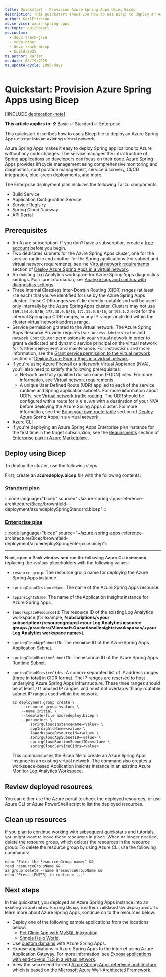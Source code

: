 ```yaml
---
title: Quickstart - Provision Azure Spring Apps Using Bicep
description: This quickstart shows you how to use Bicep to deploy an Azure Spring Apps cluster into an existing virtual network.
author: KarlErickson
ms.service: azure-spring-apps
ms.topic: quickstart
ms.custom:
  - devx-track-java
  - mode-other
  - devx-track-bicep
  - build-2025
ms.author: karler
ms.date: 08/19/2025
ms.update-cycle: 1095-days
---
```


# Quickstart: Provision Azure Spring Apps using Bicep

[!INCLUDE [deprecation-note](../includes/deprecation-note.md)]

**This article applies to:** ❎ Basic ✅ Standard ✅ Enterprise

This quickstart describes how to use a Bicep file to deploy an Azure Spring Apps cluster into an existing virtual network.

Azure Spring Apps makes it easy to deploy Spring applications to Azure without any code changes. The service manages the infrastructure of Spring applications so developers can focus on their code. Azure Spring Apps provides lifecycle management using comprehensive monitoring and diagnostics, configuration management, service discovery, CI/CD integration, blue-green deployments, and more.

The Enterprise deployment plan includes the following Tanzu components:

* Build Service
* Application Configuration Service
* Service Registry
* Spring Cloud Gateway
* API Portal

## Prerequisites

* An Azure subscription. If you don't have a subscription, create a [free account](https://azure.microsoft.com/pricing/purchase-options/azure-account?cid=msft_learn) before you begin.
* Two dedicated subnets for the Azure Spring Apps cluster, one for the service runtime and another for the Spring applications. For subnet and virtual network requirements, see the [Virtual network requirements](how-to-deploy-in-azure-virtual-network.md#virtual-network-requirements) section of [Deploy Azure Spring Apps in a virtual network](how-to-deploy-in-azure-virtual-network.md).
* An existing Log Analytics workspace for Azure Spring Apps diagnostics settings. For more information, see [Analyze logs and metrics with diagnostics settings](diagnostic-services.md).
* Three internal Classless Inter-Domain Routing (CIDR) ranges (at least `/16` each) that you've identified for use by the Azure Spring Apps cluster. These CIDR ranges won't be directly routable and will be used only internally by the Azure Spring Apps cluster. Clusters may not use `169.254.0.0/16`, `172.30.0.0/16`, `172.31.0.0/16`, or `192.0.2.0/24` for the internal Spring app CIDR ranges, or any IP ranges included within the cluster virtual network address range.
* Service permission granted to the virtual network. The Azure Spring Apps Resource Provider requires `User Access Administrator` and `Network Contributor` permissions to your virtual network in order to grant a dedicated and dynamic service principal on the virtual network for further deployment and maintenance. For instructions and more information, see the [Grant service permission to the virtual network](how-to-deploy-in-azure-virtual-network.md#grant-service-permission-to-the-virtual-network) section of [Deploy Azure Spring Apps in a virtual network](how-to-deploy-in-azure-virtual-network.md).
* If you're using Azure Firewall or a Network Virtual Appliance (NVA), you'll also need to satisfy the following prerequisites:
  * Network and fully qualified domain name (FQDN) rules. For more information, see [Virtual network requirements](how-to-deploy-in-azure-virtual-network.md#virtual-network-requirements).
  * A unique User Defined Route (UDR) applied to each of the service runtime and Spring application subnets. For more information about UDRs, see [Virtual network traffic routing](../../virtual-network/virtual-networks-udr-overview.md). The UDR should be configured with a route for `0.0.0.0/0` with a destination of your NVA before deploying the Azure Spring Apps cluster. For more information, see the [Bring your own route table](how-to-deploy-in-azure-virtual-network.md#bring-your-own-route-table) section of [Deploy Azure Spring Apps in a virtual network](how-to-deploy-in-azure-virtual-network.md).
* [Azure CLI](/cli/azure/install-azure-cli)
* If you're deploying an Azure Spring Apps Enterprise plan instance for the first time in the target subscription, see the [Requirements](../enterprise/how-to-enterprise-marketplace-offer.md#requirements) section of [Enterprise plan in Azure Marketplace](../enterprise/how-to-enterprise-marketplace-offer.md).

## Deploy using Bicep

To deploy the cluster, use the following steps.

First, create an **azuredeploy.bicep** file with the following contents:

### [Standard plan](#tab/azure-spring-apps-standard)

:::code language="bicep" source="~/azure-spring-apps-reference-architecture/Bicep/brownfield-deployment/azuredeploySpringStandard.bicep":::

### [Enterprise plan](#tab/azure-spring-apps-enterprise)

:::code language="bicep" source="~/azure-spring-apps-reference-architecture/Bicep/brownfield-deployment/azuredeploySpringEnterprise.bicep":::

---

Next, open a Bash window and run the following Azure CLI command, replacing the `<value>` placeholders with the following values:

* `resource-group`: The resource group name for deploying the Azure Spring Apps instance.
* `springCloudInstanceName`: The name of the Azure Spring Apps resource.
* `appInsightsName`: The name of the Application Insights instance for Azure Spring Apps.
* `laWorkspaceResourceId`: The resource ID of the existing Log Analytics workspace (for example, **/subscriptions/\<your subscription>/resourcegroups/\<your Log Analytics resource group>/providers/Microsoft.OperationalInsights/workspaces/\<your Log Analytics workspace name>**).
* `springCloudAppSubnetID`: The resource ID of the Azure Spring Apps Application Subnet.
* `springCloudRuntimeSubnetID`: The resource ID of the Azure Spring Apps Runtime Subnet.
* `springCloudServiceCidrs`: A comma-separated list of IP address ranges (three in total) in CIDR format. The IP ranges are reserved to host underlying Azure Spring Apps infrastructure. These three ranges should be at least `/16` unused IP ranges, and must not overlap with any routable subnet IP ranges used within the network.

  ```azurecli
  az deployment group create \
      --resource-group <value> \
      --name initial \
      --template-file azuredeploy.bicep \
      --parameters \
          springCloudInstanceName=<value> \
          appInsightsName=<value> \
          laWorkspaceResourceId=<value> \
          springCloudAppSubnetID=<value> \
          springCloudRuntimeSubnetID=<value> \
          springCloudServiceCidrs=<value>
  ```

  This command uses the Bicep file to create an Azure Spring Apps instance in an existing virtual network. The command also creates a workspace-based Application Insights instance in an existing Azure Monitor Log Analytics Workspace.

## Review deployed resources

You can either use the Azure portal to check the deployed resources, or use Azure CLI or Azure PowerShell script to list the deployed resources.

## Clean up resources

If you plan to continue working with subsequent quickstarts and tutorials, you might want to leave these resources in place. When no longer needed, delete the resource group, which deletes the resources in the resource group. To delete the resource group by using Azure CLI, use the following commands:

```azurecli
echo "Enter the Resource Group name:" &&
read resourceGroupName &&
az group delete --name $resourceGroupName &&
echo "Press [ENTER] to continue ..."
```

## Next steps

In this quickstart, you deployed an Azure Spring Apps instance into an existing virtual network using Bicep, and then validated the deployment. To learn more about Azure Spring Apps, continue on to the resources below.

* Deploy one of the following sample applications from the locations below:
  * [Pet Clinic App with MySQL Integration](https://github.com/azure-samples/spring-petclinic-microservices)
  * [Simple Hello World](./quickstart.md?pivots=programming-language-java&tabs=Azure-CLI).
* Use [custom domains](how-to-custom-domain.md) with Azure Spring Apps.
* Expose applications in Azure Spring Apps to the internet using Azure Application Gateway. For more information, see [Expose applications with end-to-end TLS in a virtual network](expose-apps-gateway-end-to-end-tls.md).
* View the secure end-to-end [Azure Spring Apps reference architecture](/previous-versions/azure/spring-apps/reference-architecture), which is based on the [Microsoft Azure Well-Architected Framework](/azure/architecture/framework/).
